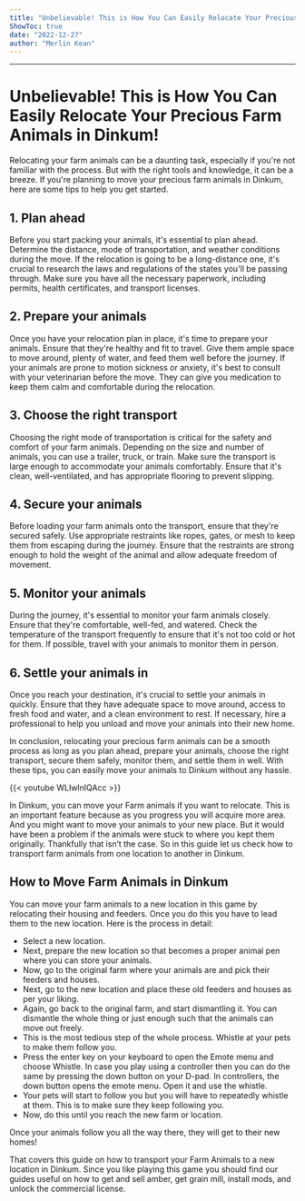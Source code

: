 ```yaml
---
title: "Unbelievable! This is How You Can Easily Relocate Your Precious Farm Animals in Dinkum!"
ShowToc: true 
date: "2022-12-27"
author: "Merlin Kean"
---
```

*****
# Unbelievable! This is How You Can Easily Relocate Your Precious Farm Animals in Dinkum!

Relocating your farm animals can be a daunting task, especially if you're not familiar with the process. But with the right tools and knowledge, it can be a breeze. If you're planning to move your precious farm animals in Dinkum, here are some tips to help you get started.

## 1. Plan ahead

Before you start packing your animals, it's essential to plan ahead. Determine the distance, mode of transportation, and weather conditions during the move. If the relocation is going to be a long-distance one, it's crucial to research the laws and regulations of the states you'll be passing through. Make sure you have all the necessary paperwork, including permits, health certificates, and transport licenses.

## 2. Prepare your animals

Once you have your relocation plan in place, it's time to prepare your animals. Ensure that they're healthy and fit to travel. Give them ample space to move around, plenty of water, and feed them well before the journey. If your animals are prone to motion sickness or anxiety, it's best to consult with your veterinarian before the move. They can give you medication to keep them calm and comfortable during the relocation.

## 3. Choose the right transport

Choosing the right mode of transportation is critical for the safety and comfort of your farm animals. Depending on the size and number of animals, you can use a trailer, truck, or train. Make sure the transport is large enough to accommodate your animals comfortably. Ensure that it's clean, well-ventilated, and has appropriate flooring to prevent slipping.

## 4. Secure your animals

Before loading your farm animals onto the transport, ensure that they're secured safely. Use appropriate restraints like ropes, gates, or mesh to keep them from escaping during the journey. Ensure that the restraints are strong enough to hold the weight of the animal and allow adequate freedom of movement.

## 5. Monitor your animals

During the journey, it's essential to monitor your farm animals closely. Ensure that they're comfortable, well-fed, and watered. Check the temperature of the transport frequently to ensure that it's not too cold or hot for them. If possible, travel with your animals to monitor them in person.

## 6. Settle your animals in

Once you reach your destination, it's crucial to settle your animals in quickly. Ensure that they have adequate space to move around, access to fresh food and water, and a clean environment to rest. If necessary, hire a professional to help you unload and move your animals into their new home.

In conclusion, relocating your precious farm animals can be a smooth process as long as you plan ahead, prepare your animals, choose the right transport, secure them safely, monitor them, and settle them in well. With these tips, you can easily move your animals to Dinkum without any hassle.

{{< youtube WLIwlnIQAcc >}} 



In Dinkum, you can move your Farm animals if you want to relocate. This is an important feature because as you progress you will acquire more area. And you might want to move your animals to your new place. But it would have been a problem if the animals were stuck to where you kept them originally. Thankfully that isn’t the case. So in this guide let us check how to transport farm animals from one location to another in Dinkum.
 
## How to Move Farm Animals in Dinkum
 

 
You can move your farm animals to a new location in this game by relocating their housing and feeders. Once you do this you have to lead them to the new location. Here is the process in detail:
 
- Select a new location.
 - Next, prepare the new location so that becomes a proper animal pen where you can store your animals.
 - Now, go to the original farm where your animals are and pick their feeders and houses.
 - Next, go to the new location and place these old feeders and houses as per your liking.
 - Again, go back to the original farm, and start dismantling it. You can dismantle the whole thing or just enough such that the animals can move out freely.
 - This is the most tedious step of the whole process. Whistle at your pets to make them follow you.
 - Press the enter key on your keyboard to open the Emote menu and choose Whistle. In case you play using a controller then you can do the same by pressing the down button on your D-pad. In controllers, the down button opens the emote menu. Open it and use the whistle.
 - Your pets will start to follow you but you will have to repeatedly whistle at them. This is to make sure they keep following you.
 - Now, do this until you reach the new farm or location.

 
Once your animals follow you all the way there, they will get to their new homes!
 
That covers this guide on how to transport your Farm Animals to a new location in Dinkum. Since you like playing this game you should find our guides useful on how to get and sell amber, get grain mill, install mods, and unlock the commercial license.




